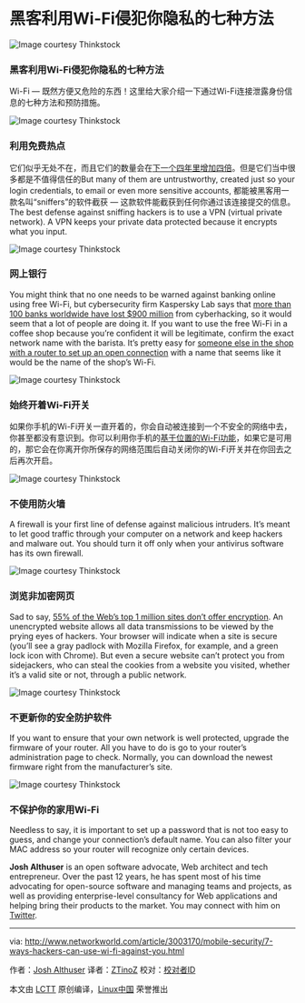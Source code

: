 黑客利用Wi-Fi侵犯你隐私的七种方法
================================================================================
![Image courtesy Thinkstock](http://core0.staticworld.net/images/article/2015/11/intro_title-100626673-orig.jpg)

### 黑客利用Wi-Fi侵犯你隐私的七种方法 ###

Wi-Fi — 既然方便又危险的东西！这里给大家介绍一下通过Wi-Fi连接泄露身份信息的七种方法和预防措施。

![Image courtesy Thinkstock](http://core0.staticworld.net/images/article/2015/11/1_free-hotspots-100626674-orig.jpg)

### 利用免费热点 ###

它们似乎无处不在，而且它们的数量会在[下一个四年里增加四倍][1]。但是它们当中很多都是不值得信任的But many of them are untrustworthy, created just so your login credentials, to email or even more sensitive accounts, 都能被黑客用一款名叫“sniffers”的软件截获 — 这款软件能截获到任何你通过该连接提交的信息。The best defense against sniffing hackers is to use a VPN (virtual private network). A VPN keeps your private data protected because it encrypts what you input.

![Image courtesy Thinkstock](http://core0.staticworld.net/images/article/2015/11/2_online-banking-100626675-orig.jpg)

### 网上银行 ###

You might think that no one needs to be warned against banking online using free Wi-Fi, but cybersecurity firm Kaspersky Lab says that [more than 100 banks worldwide have lost $900 million][2] from cyberhacking, so it would seem that a lot of people are doing it. If you want to use the free Wi-Fi in a coffee shop because you’re confident it will be legitimate, confirm the exact network name with the barista. It’s pretty easy for [someone else in the shop with a router to set up an open connection][3] with a name that seems like it would be the name of the shop’s Wi-Fi.

![Image courtesy Thinkstock](http://core0.staticworld.net/images/article/2015/11/3_keeping-wifi-on-100626676-orig.jpg)

### 始终开着Wi-Fi开关 ###

如果你手机的Wi-Fi开关一直开着的，你会自动被连接到一个不安全的网络中去，你甚至都没有意识到。你可以利用你手机的[基于位置的Wi-Fi功能][4]，如果它是可用的，那它会在你离开你所保存的网络范围后自动关闭你的Wi-Fi开关并在你回去之后再次开启。

![Image courtesy Thinkstock](http://core0.staticworld.net/images/article/2015/11/4_not-using-firewall-100626677-orig.jpg)

### 不使用防火墙 ###

A firewall is your first line of defense against malicious intruders. It’s meant to let good traffic through your computer on a network and keep hackers and malware out. You should turn it off only when your antivirus software has its own firewall.

![Image courtesy Thinkstock](http://core0.staticworld.net/images/article/2015/11/5_browsing-unencrypted-sites-100626678-orig.jpg)

### 浏览非加密网页 ###

Sad to say, [55% of the Web’s top 1 million sites don’t offer encryption][5]. An unencrypted website allows all data transmissions to be viewed by the prying eyes of hackers. Your browser will indicate when a site is secure (you’ll see a gray padlock with Mozilla Firefox, for example, and a green lock icon with Chrome). But even a secure website can’t protect you from sidejackers, who can steal the cookies from a website you visited, whether it’s a valid site or not, through a public network.

![Image courtesy Thinkstock](http://core0.staticworld.net/images/article/2015/11/6_updating-security-software-100626679-orig.jpg)

### 不更新你的安全防护软件 ###

If you want to ensure that your own network is well protected, upgrade the firmware of your router. All you have to do is go to your router’s administration page to check. Normally, you can download the newest firmware right from the manufacturer’s site.

![Image courtesy Thinkstock](http://core0.staticworld.net/images/article/2015/11/7_securing-home-wifi-100626680-orig.jpg)

### 不保护你的家用Wi-Fi ###

Needless to say, it is important to set up a password that is not too easy to guess, and change your connection’s default name. You can also filter your MAC address so your router will recognize only certain devices.

**Josh Althuser** is an open software advocate, Web architect and tech entrepreneur. Over the past 12 years, he has spent most of his time advocating for open-source software and managing teams and projects, as well as providing enterprise-level consultancy for Web applications and helping bring their products to the market. You may connect with him on [Twitter][6].

--------------------------------------------------------------------------------

via: http://www.networkworld.com/article/3003170/mobile-security/7-ways-hackers-can-use-wi-fi-against-you.html

作者：[Josh Althuser][a]
译者：[ZTinoZ](https://github.com/ZTinoZ)
校对：[校对者ID](https://github.com/校对者ID)

本文由 [LCTT](https://github.com/LCTT/TranslateProject) 原创编译，[Linux中国](https://linux.cn/) 荣誉推出

[a]:https://twitter.com/JoshAlthuser
[1]:http://www.pcworld.com/article/243464/number_of_wifi_hotspots_to_quadruple_by_2015_says_study.html
[2]:http://www.nytimes.com/2015/02/15/world/bank-hackers-steal-millions-via-malware.html?hp&amp;action=click&amp;pgtype=Homepage&amp;module=first-column-region%C2%AEion=top-news&amp;WT.nav=top-news&amp;_r=3
[3]:http://news.yahoo.com/blogs/upgrade-your-life/banking-online-not-hacked-182159934.html
[4]:http://pocketnow.com/2014/10/15/should-you-leave-your-smartphones-wifi-on-or-turn-it-off
[5]:http://www.cnet.com/news/chrome-becoming-tool-in-googles-push-for-encrypted-web/
[6]:https://twitter.com/JoshAlthuser
